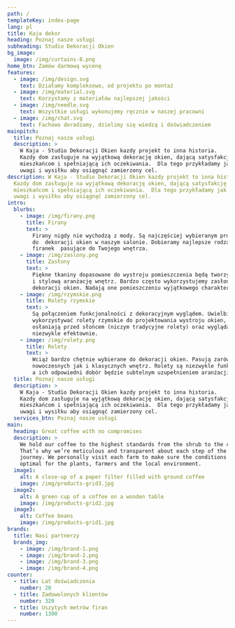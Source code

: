 ```yaml
---
path: /
templateKey: index-page
lang: pl
title: Kaja dekor
heading: Poznaj nasze usługi
subheading: Studio Dekoracji Okien
bg_image:
  image: /img/curtains-8.png
home_btn: Zamów darmową wycenę
features:
  - image: /img/design.svg
    text: Działamy kompleksowo, od projektu po montaż
  - image: /img/material.svg
    text: Korzystamy z materiałów najlepszej jakości
  - image: /img/needle.svg
    text: Wszystkie usługi wykonujemy ręcznie w naszej pracowni
  - image: /img/chat.svg
    text: Fachowo doradzamy, dzielimy się wiedzą i doświadczeniem
mainpitch:
  title: Poznaj nasze usługi
  description: >
    W Kaja - Studio Dekoracji Okien kazdy projekt to inna historia.
    Kazdy dom zasługuje na wyjątkową dekorację okien, dającą satysfakcję
    mieszkańcom i spełniającą ich oczekiwania.  Dla tego przykładamy jak najwięcej
    uwagi i wysiłku aby osiągnąć zamierzony cel.
description: W Kaja - Studio Dekoracji Okien kazdy projekt to inna historia.
  Kazdy dom zasługuje na wyjątkową dekorację okien, dającą satysfakcję
  mieszkańcom i spełniającą ich oczekiwania.  Dla tego przykładamy jak najwięcej
  uwagi i wysiłku aby osiągnąć zamierzony cel.
intro:
  blurbs:
    - image: /img/firany.png
      title: Firany
      text: >
        Firany nigdy nie wychodzą z mody. Są najczęściej wybieranym produktem
        do  dekoracji okien w naszym salonie. Dobieramy najlepsze rodzaje
        firanek  pasujące do Twojego wnętrza.
    - image: /img/zaslony.png
      title: Zasłony
      text: >
        Piękne tkaniny dopasowane do wystroju pomieszczenia będą tworzyć spójną
        i stylową aranżację wnętrz. Bardzo często wykorzystujemy zasłony do
        dekoracji okien. Nadają one pomieszczeniu wyjątkowego charakteru. 
    - image: /img/rzymskie.png
      title: Rolety rzymskie
      text: >
        Są połączeniem funkcjonalności z dekoracyjnym wyglądem. Uwielbiamy
        wykorzystywać rolety rzymskie do projektowania wystroju okien, ponieważ
        osłaniają przed słońcem (niczym tradycyjne rolety) oraz wyglądają
        niezwykle efektownie.
    - image: /img/rolety.png
      title: Rolety
      text: >
        Wciąż bardzo chętnie wybierane do dekoracji okien. Pasują zarówno do
        nowoczesnych jak i klasycznych wnętrz. Rolety są niezwykle funkcjonalne,
        a ich odpowiedni dobór będzie subtelnym uzupełnieniem aranżacji wnętrza.
  title: Poznaj nasze usługi
  description: >
    W Kaja - Studio Dekoracji Okien kazdy projekt to inna historia.
    Kazdy dom zasługuje na wyjątkową dekorację okien, dającą satysfakcję
    mieszkańcom i spełniającą ich oczekiwania.  Dla tego przykładamy jak najwięcej
    uwagi i wysiłku aby osiągnąć zamierzony cel.
  services_btn: Poznaj nasze usługi
main:
  heading: Great coffee with no compromises
  description: >
    We hold our coffee to the highest standards from the shrub to the cup.
    That’s why we’re meticulous and transparent about each step of the coffee’s
    journey. We personally visit each farm to make sure the conditions are
    optimal for the plants, farmers and the local environment.
  image1:
    alt: A close-up of a paper filter filled with ground coffee
    image: /img/products-grid3.jpg
  image2:
    alt: A green cup of a coffee on a wooden table
    image: /img/products-grid2.jpg
  image3:
    alt: Coffee beans
    image: /img/products-grid1.jpg
brands:
  title: Nasi partnerzy
  brands_img:
    - image: /img/brand-1.png
    - image: /img/brand-2.png
    - image: /img/brand-3.png
    - image: /img/brand-4.png
counter:
  - title: Lat doświadczenia
    number: 20
  - title: Zadowolonych klientów
    number: 320
  - title: Uszytych metrów firan
    number: 1300
---
```

